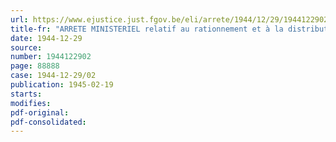 ```yaml
---
url: https://www.ejustice.just.fgov.be/eli/arrete/1944/12/29/1944122902/justel
title-fr: "ARRETE MINISTERIEL relatif au rationnement et à la distribution de viande"
date: 1944-12-29
source:
number: 1944122902
page: 88888
case: 1944-12-29/02
publication: 1945-02-19
starts:
modifies:
pdf-original:
pdf-consolidated:
---
```



